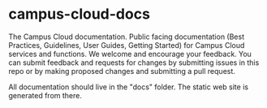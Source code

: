# campus-cloud-docs
The Campus Cloud documentation. Public facing documentation (Best Practices, Guidelines, User Guides, Getting Started) for Campus Cloud services and functions.  We welcome and encourage your feedback. You can submit feedback and requests for changes by submitting issues in this repo or by making proposed changes and submitting a pull request.

All documentation should live in the "docs" folder. The static web site is generated from there.

